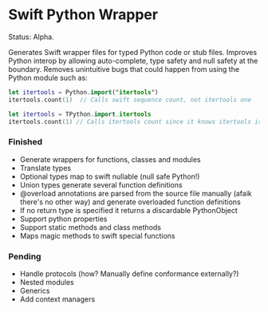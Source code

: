 # Swift Python Wrapper

Status: Alpha.

Generates Swift wrapper files for typed Python code or stub files. Improves Python interop by allowing auto-complete, type safety and null safety at the boundary. Removes unintuitive bugs that could happen from using the Python module such as:

```Swift
let itertools = Python.import("itertools")
itertools.count(1)  // Calls swift sequence count, not itertools one
```

```Swift
let itertools = TPython.import.itertools
itertools.count(1) // Calls itertools count since it knows itertools is a module not a sequence and doesn't have a built in count
```

### Finished

- Generate wrappers for functions, classes and modules
- Translate types
- Optional types map to swift nullable (null safe Python!)
- Union types generate several function definitions
- @overload annotations are parsed from the source file manually (afaik there's no other way) and generate overloaded function definitions
- If no return type is specified it returns a discardable PythonObject
- Support python properties
- Support static methods and class methods
- Maps magic methods to swift special functions

### Pending
- Handle protocols (how? Manually define conformance externally?)
- Nested modules
- Generics
- Add context managers

